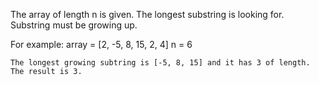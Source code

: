 The array of length n is given. 
The longest substring is looking for. 
Substring must be growing up.

For example:
    array = [2, -5, 8, 15, 2, 4]
    n = 6

    The longest growing subtring is [-5, 8, 15] and it has 3 of length.
    The result is 3.
